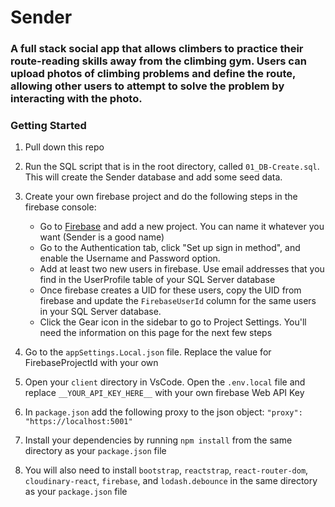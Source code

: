 # Sender

### A full stack social app that allows climbers to practice their route-reading skills away from the climbing gym. Users can upload photos of climbing problems and define the route, allowing other users to attempt to solve the problem by interacting with the photo.

### Getting Started

1. Pull down this repo

2. Run the SQL script that is in the root directory, called `01_DB-Create.sql`. This will create the Sender database and add some seed data.

3. Create your own firebase project and do the following steps in the firebase console:

   - Go to [Firebase](https://console.firebase.google.com/u/0/) and add a new project. You can name it whatever you want (Sender is a good name)
   - Go to the Authentication tab, click "Set up sign in method", and enable the Username and Password option.
   - Add at least two new users in firebase. Use email addresses that you find in the UserProfile table of your SQL Server database
   - Once firebase creates a UID for these users, copy the UID from firebase and update the `FirebaseUserId` column for the same users in your SQL Server database.
   - Click the Gear icon in the sidebar to go to Project Settings. You'll need the information on this page for the next few steps

4. Go to the `appSettings.Local.json` file. Replace the value for FirebaseProjectId with your own

5. Open your `client` directory in VsCode. Open the `.env.local` file and replace `__YOUR_API_KEY_HERE__` with your own firebase Web API Key

6. In `package.json` add the following proxy to the json object: `"proxy": "https://localhost:5001"`

7. Install your dependencies by running `npm install` from the same directory as your `package.json` file

8. You will also need to install `bootstrap`, `reactstrap`, `react-router-dom`, `cloudinary-react`, `firebase`, and `lodash.debounce` in the same directory as your `package.json` file
